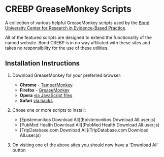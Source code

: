 CREBP GreaseMonkey Scripts
==========================
A collection of various helpful GreaseMonkey scripts used by the [Bond University Center for Research in Evidence-Based Practice](http://crebp.net.au).

All of the featured scripts are designed to extend the functionality of the named website. Bond CREBP is in no way affiliated with these sites and takes no responsibility for the use of these utilities.

Installation Instructions
-------------------------
1. Download GreaseMonkey for your preferred browser:
	* **Chrome** - [TamperMonkey](https://chrome.google.com/webstore/detail/tampermonkey/dhdgffkkebhmkfjojejmpbldmpobfkfo)
	* **Firefox** - [GreaseMonkey](https://addons.mozilla.org/en-US/firefox/addon/greasemonkey/)
	* **Opera** [via JavaScript files](http://www.ghacks.net/2008/08/10/greasemonkey-in-opera/)
	* **Safari** [via hacks](http://www.simplehelp.net/2007/11/14/how-to-run-greasemonkey-scripts-in-safari/)

2. Chose one or more scripts to install:
	* [Epistemonikos Download All](Epistemonikos Download All.user.js)
	* [PubMed Health Download All](PubMed Health Download All.user.js)
	* [TripDatabase.com Download All](TripDatabase.com Download All.user.js)

3. On visiting one of the above sites you should now have a 'Download All' button
